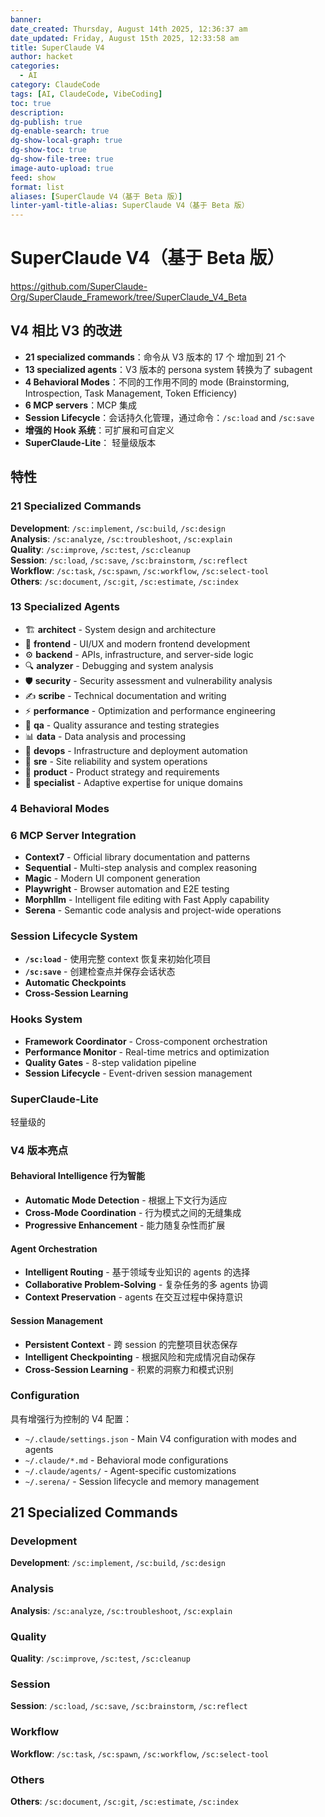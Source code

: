 ```yaml
---
banner: 
date_created: Thursday, August 14th 2025, 12:36:37 am
date_updated: Friday, August 15th 2025, 12:33:58 am
title: SuperClaude V4
author: hacket
categories:
  - AI
category: ClaudeCode
tags: [AI, ClaudeCode, VibeCoding]
toc: true
description: 
dg-publish: true
dg-enable-search: true
dg-show-local-graph: true
dg-show-toc: true
dg-show-file-tree: true
image-auto-upload: true
feed: show
format: list
aliases: [SuperClaude V4（基于 Beta 版）]
linter-yaml-title-alias: SuperClaude V4（基于 Beta 版）
---
```


# SuperClaude V4（基于 Beta 版）

<https://github.com/SuperClaude-Org/SuperClaude_Framework/tree/SuperClaude_V4_Beta>

## V4 相比 V3 的改进

- **21 specialized commands**：命令从 V3 版本的 17 个 增加到 21 个
- **13 specialized agents**：V3 版本的 persona system 转换为了 subagent
- **4 Behavioral Modes**：不同的工作用不同的 mode (Brainstorming, Introspection, Task Management, Token Efficiency)
- **6 MCP servers**：MCP 集成
- **Session Lifecycle**：会话持久化管理，通过命令：`/sc:load` and `/sc:save`
- **增强的 Hook 系统**：可扩展和可自定义
- **SuperClaude-Lite**： 轻量级版本

## 特性

### 21 Specialized Commands

**Development**: `/sc:implement`, `/sc:build`, `/sc:design`  
**Analysis**: `/sc:analyze`, `/sc:troubleshoot`, `/sc:explain`  
**Quality**: `/sc:improve`, `/sc:test`, `/sc:cleanup`  
**Session**: `/sc:load`, `/sc:save`, `/sc:brainstorm`, `/sc:reflect`  
**Workflow**: `/sc:task`, `/sc:spawn`, `/sc:workflow`, `/sc:select-tool`  
**Others**: `/sc:document`, `/sc:git`, `/sc:estimate`, `/sc:index`

### 13 Specialized Agents

- 🏗️ **architect** - System design and architecture
- 🎨 **frontend** - UI/UX and modern frontend development
- ⚙️ **backend** - APIs, infrastructure, and server-side logic
- 🔍 **analyzer** - Debugging and system analysis
- 🛡️ **security** - Security assessment and vulnerability analysis
- ✍️ **scribe** - Technical documentation and writing
- ⚡ **performance** - Optimization and performance engineering
- 🧪 **qa** - Quality assurance and testing strategies
- 📊 **data** - Data analysis and processing
- 🤖 **devops** - Infrastructure and deployment automation
- 🔧 **sre** - Site reliability and system operations
- 💼 **product** - Product strategy and requirements
- 🎯 **specialist** - Adaptive expertise for unique domains

### 4 Behavioral Modes

### 6 MCP Server Integration

- **Context7** - Official library documentation and patterns
- **Sequential** - Multi-step analysis and complex reasoning
- **Magic** - Modern UI component generation
- **Playwright** - Browser automation and E2E testing
- **Morphllm** - Intelligent file editing with Fast Apply capability
- **Serena** - Semantic code analysis and project-wide operations

### Session Lifecycle System

- **`/sc:load`** - 使用完整 context 恢复来初始化项目
- **`/sc:save`** - 创建检查点并保存会话状态
- **Automatic Checkpoints**
- **Cross-Session Learning**

### Hooks System

- **Framework Coordinator** - Cross-component orchestration
- **Performance Monitor** - Real-time metrics and optimization
- **Quality Gates** - 8-step validation pipeline
- **Session Lifecycle** - Event-driven session management

### SuperClaude-Lite

轻量级的

### V4 版本亮点

#### Behavioral Intelligence 行为智能

- **Automatic Mode Detection** - 根据上下文行为适应
- **Cross-Mode Coordination** - 行为模式之间的无缝集成
- **Progressive Enhancement** - 能力随复杂性而扩展

#### Agent Orchestration

- **Intelligent Routing** - 基于领域专业知识的 agents 的选择
- **Collaborative Problem-Solving** - 复杂任务的多 agents 协调
- **Context Preservation** - agents 在交互过程中保持意识

#### Session Management

- **Persistent Context** - 跨 session 的完整项目状态保存
- **Intelligent Checkpointing** - 根据风险和完成情况自动保存
- **Cross-Session Learning** - 积累的洞察力和模式识别

### Configuration

具有增强行为控制的 V4 配置：

- `~/.claude/settings.json` - Main V4 configuration with modes and agents
- `~/.claude/*.md` - Behavioral mode configurations
- `~/.claude/agents/` - Agent-specific customizations
- `~/.serena/` - Session lifecycle and memory management

## 21 Specialized Commands

### Development

**Development**: `/sc:implement`, `/sc:build`, `/sc:design`  

### Analysis

**Analysis**: `/sc:analyze`, `/sc:troubleshoot`, `/sc:explain`  

### Quality

**Quality**: `/sc:improve`, `/sc:test`, `/sc:cleanup`  

### Session

**Session**: `/sc:load`, `/sc:save`, `/sc:brainstorm`, `/sc:reflect`  

### Workflow

**Workflow**: `/sc:task`, `/sc:spawn`, `/sc:workflow`, `/sc:select-tool`  

### Others

**Others**: `/sc:document`, `/sc:git`, `/sc:estimate`, `/sc:index`
